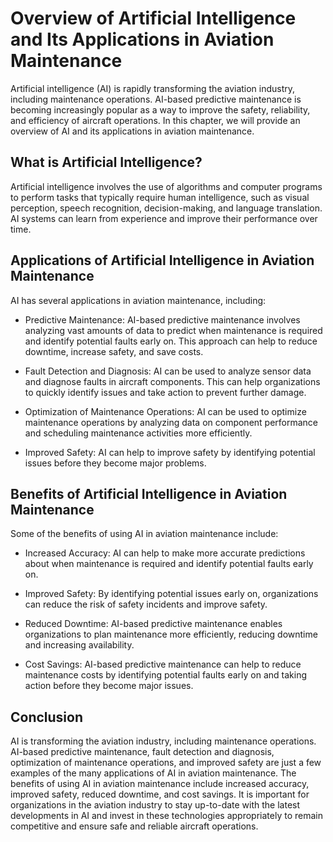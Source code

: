 Overview of Artificial Intelligence and Its Applications in Aviation Maintenance
==========================================================================================================

Artificial intelligence (AI) is rapidly transforming the aviation industry, including maintenance operations. AI-based predictive maintenance is becoming increasingly popular as a way to improve the safety, reliability, and efficiency of aircraft operations. In this chapter, we will provide an overview of AI and its applications in aviation maintenance.

What is Artificial Intelligence?
--------------------------------

Artificial intelligence involves the use of algorithms and computer programs to perform tasks that typically require human intelligence, such as visual perception, speech recognition, decision-making, and language translation. AI systems can learn from experience and improve their performance over time.

Applications of Artificial Intelligence in Aviation Maintenance
---------------------------------------------------------------

AI has several applications in aviation maintenance, including:

* Predictive Maintenance: AI-based predictive maintenance involves analyzing vast amounts of data to predict when maintenance is required and identify potential faults early on. This approach can help to reduce downtime, increase safety, and save costs.

* Fault Detection and Diagnosis: AI can be used to analyze sensor data and diagnose faults in aircraft components. This can help organizations to quickly identify issues and take action to prevent further damage.

* Optimization of Maintenance Operations: AI can be used to optimize maintenance operations by analyzing data on component performance and scheduling maintenance activities more efficiently.

* Improved Safety: AI can help to improve safety by identifying potential issues before they become major problems.

Benefits of Artificial Intelligence in Aviation Maintenance
-----------------------------------------------------------

Some of the benefits of using AI in aviation maintenance include:

* Increased Accuracy: AI can help to make more accurate predictions about when maintenance is required and identify potential faults early on.

* Improved Safety: By identifying potential issues early on, organizations can reduce the risk of safety incidents and improve safety.

* Reduced Downtime: AI-based predictive maintenance enables organizations to plan maintenance more efficiently, reducing downtime and increasing availability.

* Cost Savings: AI-based predictive maintenance can help to reduce maintenance costs by identifying potential faults early on and taking action before they become major issues.

Conclusion
----------

AI is transforming the aviation industry, including maintenance operations. AI-based predictive maintenance, fault detection and diagnosis, optimization of maintenance operations, and improved safety are just a few examples of the many applications of AI in aviation maintenance. The benefits of using AI in aviation maintenance include increased accuracy, improved safety, reduced downtime, and cost savings. It is important for organizations in the aviation industry to stay up-to-date with the latest developments in AI and invest in these technologies appropriately to remain competitive and ensure safe and reliable aircraft operations.
